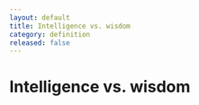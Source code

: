 ```yaml
---
layout: default
title: Intelligence vs. wisdom
category: definition
released: false
---
```


# Intelligence vs. wisdom

